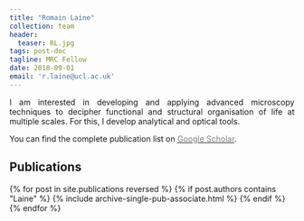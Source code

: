 ```yaml
---
title: "Romain Laine"
collection: team
header:
  teaser: RL.jpg
tags: post-doc
tagline: MRC Fellow
date: 2018-09-01
email: 'r.laine@ucl.ac.uk'
---
```


<p align= "justify">
I am interested in developing and applying advanced microscopy techniques to decipher functional and structural organisation of life at multiple scales. For this, I develop analytical and optical tools.

You can find the complete publication list on <a href="https://scholar.google.com/citations?user=eNRcCNEAAAAJ&hl=en">
<span style="color:gray">Google Scholar</span></a>.

<p align= "justify">
<h2> Publications </h2>
{% for post in site.publications reversed %}
  {% if post.authors contains "Laine" %}
    {% include archive-single-pub-associate.html %}
  {% endif %}
{% endfor %}
